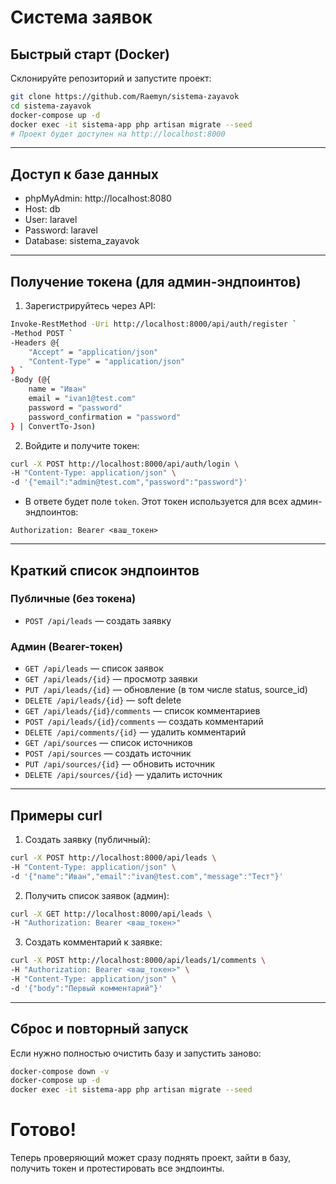 # Система заявок

## Быстрый старт (Docker)

Склонируйте репозиторий и запустите проект:

```bash
git clone https://github.com/Raemyn/sistema-zayavok
cd sistema-zayavok
docker-compose up -d
docker exec -it sistema-app php artisan migrate --seed
# Проект будет доступен на http://localhost:8000
```

---

## Доступ к базе данных

- phpMyAdmin: http://localhost:8080
- Host: db
- User: laravel
- Password: laravel
- Database: sistema_zayavok

---

## Получение токена (для админ-эндпоинтов)

1. Зарегистрируйтесь через API:

```bash
Invoke-RestMethod -Uri http://localhost:8000/api/auth/register `
-Method POST `
-Headers @{
    "Accept" = "application/json"
    "Content-Type" = "application/json"
} `
-Body (@{
    name = "Иван"
    email = "ivan1@test.com"
    password = "password"
    password_confirmation = "password"
} | ConvertTo-Json)

```

2. Войдите и получите токен:

```bash
curl -X POST http://localhost:8000/api/auth/login \
-H "Content-Type: application/json" \
-d '{"email":"admin@test.com","password":"password"}'
```

- В ответе будет поле `token`. Этот токен используется для всех админ-эндпоинтов:

```http
Authorization: Bearer <ваш_токен>
```

---

## Краткий список эндпоинтов

### Публичные (без токена)

- `POST /api/leads` — создать заявку

### Админ (Bearer-токен)

- `GET /api/leads` — список заявок  
- `GET /api/leads/{id}` — просмотр заявки  
- `PUT /api/leads/{id}` — обновление (в том числе status, source_id)  
- `DELETE /api/leads/{id}` — soft delete  
- `GET /api/leads/{id}/comments` — список комментариев  
- `POST /api/leads/{id}/comments` — создать комментарий  
- `DELETE /api/comments/{id}` — удалить комментарий  
- `GET /api/sources` — список источников  
- `POST /api/sources` — создать источник  
- `PUT /api/sources/{id}` — обновить источник  
- `DELETE /api/sources/{id}` — удалить источник

---

## Примеры curl

1. Создать заявку (публичный):

```bash
curl -X POST http://localhost:8000/api/leads \
-H "Content-Type: application/json" \
-d '{"name":"Иван","email":"ivan@test.com","message":"Тест"}'
```

2. Получить список заявок (админ):

```bash
curl -X GET http://localhost:8000/api/leads \
-H "Authorization: Bearer <ваш_токен>"
```

3. Создать комментарий к заявке:

```bash
curl -X POST http://localhost:8000/api/leads/1/comments \
-H "Authorization: Bearer <ваш_токен>" \
-H "Content-Type: application/json" \
-d '{"body":"Первый комментарий"}'
```

---

## Сброс и повторный запуск

Если нужно полностью очистить базу и запустить заново:

```bash
docker-compose down -v
docker-compose up -d
docker exec -it sistema-app php artisan migrate --seed
```

# Готово!
Теперь проверяющий может сразу поднять проект, зайти в базу, получить токен и протестировать все эндпоинты.

